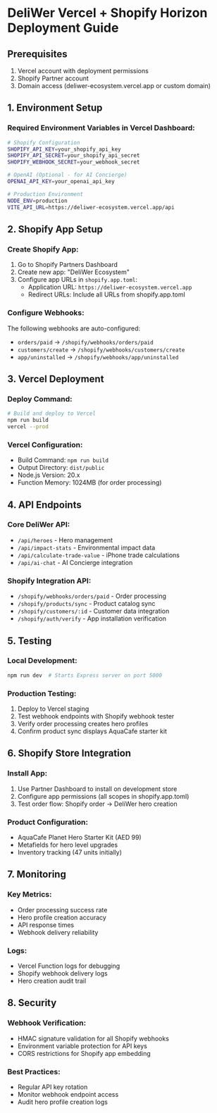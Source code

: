 # DeliWer Vercel + Shopify Horizon Deployment Guide

## Prerequisites
1. Vercel account with deployment permissions
2. Shopify Partner account
3. Domain access (deliwer-ecosystem.vercel.app or custom domain)

## 1. Environment Setup

### Required Environment Variables in Vercel Dashboard:
```bash
# Shopify Configuration
SHOPIFY_API_KEY=your_shopify_api_key
SHOPIFY_API_SECRET=your_shopify_api_secret
SHOPIFY_WEBHOOK_SECRET=your_webhook_secret

# OpenAI (Optional - for AI Concierge)
OPENAI_API_KEY=your_openai_api_key

# Production Environment
NODE_ENV=production
VITE_API_URL=https://deliwer-ecosystem.vercel.app/api
```

## 2. Shopify App Setup

### Create Shopify App:
1. Go to Shopify Partners Dashboard
2. Create new app: "DeliWer Ecosystem"
3. Configure app URLs in `shopify.app.toml`:
   - Application URL: `https://deliwer-ecosystem.vercel.app`
   - Redirect URLs: Include all URLs from shopify.app.toml

### Configure Webhooks:
The following webhooks are auto-configured:
- `orders/paid` → `/shopify/webhooks/orders/paid`
- `customers/create` → `/shopify/webhooks/customers/create`
- `app/uninstalled` → `/shopify/webhooks/app/uninstalled`

## 3. Vercel Deployment

### Deploy Command:
```bash
# Build and deploy to Vercel
npm run build
vercel --prod
```

### Vercel Configuration:
- Build Command: `npm run build`
- Output Directory: `dist/public`
- Node.js Version: 20.x
- Function Memory: 1024MB (for order processing)

## 4. API Endpoints

### Core DeliWer API:
- `/api/heroes` - Hero management
- `/api/impact-stats` - Environmental impact data
- `/api/calculate-trade-value` - iPhone trade calculations
- `/api/ai-chat` - AI Concierge integration

### Shopify Integration API:
- `/shopify/webhooks/orders/paid` - Order processing
- `/shopify/products/sync` - Product catalog sync
- `/shopify/customers/:id` - Customer data integration
- `/shopify/auth/verify` - App installation verification

## 5. Testing

### Local Development:
```bash
npm run dev  # Starts Express server on port 5000
```

### Production Testing:
1. Deploy to Vercel staging
2. Test webhook endpoints with Shopify webhook tester
3. Verify order processing creates hero profiles
4. Confirm product sync displays AquaCafe starter kit

## 6. Shopify Store Integration

### Install App:
1. Use Partner Dashboard to install on development store
2. Configure app permissions (all scopes in shopify.app.toml)
3. Test order flow: Shopify order → DeliWer hero creation

### Product Configuration:
- AquaCafe Planet Hero Starter Kit (AED 99)
- Metafields for hero level upgrades
- Inventory tracking (47 units initially)

## 7. Monitoring

### Key Metrics:
- Order processing success rate
- Hero profile creation accuracy
- API response times
- Webhook delivery reliability

### Logs:
- Vercel Function logs for debugging
- Shopify webhook delivery logs
- Hero creation audit trail

## 8. Security

### Webhook Verification:
- HMAC signature validation for all Shopify webhooks
- Environment variable protection for API keys
- CORS restrictions for Shopify app embedding

### Best Practices:
- Regular API key rotation
- Monitor webhook endpoint access
- Audit hero profile creation logs